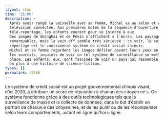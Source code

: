 ```yaml
---
layout: step
time: '21:00'
description: >
  Après avoir rangé la vaisselle avec sa femme, Michel va au salon et allume la
  télévision connectée. Aux premières notes de la séquence d’ouverture du
  télé-reportage, les enfants courent pour se joindre à eux.
  Des images de Shanghai et de Pékin s’affichent à l’écran. Les paysages sont
  remarquables, mais la voix off semble très sérieuse : ce soir, le sujet du
  reportage est le controversé système de crédit social chinois.
  Michel et sa femme regardent les images défiler devant leurs yeux en fronçant
  les sourcils, inquiets de voir un tel système de surveillance se mettre en
  place. Les enfants, eux, sont fascinés de voir un pays qui ressemble de plus
  en plus à une histoire de science-fiction.
types: []
permalink: /2100
---
```


Le système de crédit social est un projet gouvernemental chinois visant, d’ici 2020, à attribuer un score de réputation à chacun des citoyen.ne.s. Ce système fonctionne grâce à des outils technologiques tels que la surveillance de masse et la collecte de données, dans le but d’établir un portrait de chacun.e des citoyen.nes, et de les punir ou de les récompenser selon leurs comportements, autant en ligne qu’hors-ligne.
